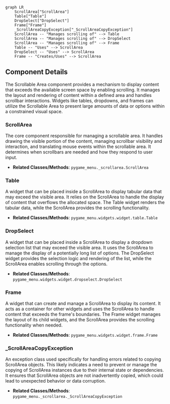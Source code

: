 ```mermaid
graph LR
    ScrollArea["ScrollArea"]
    Table["Table"]
    DropSelect["DropSelect"]
    Frame["Frame"]
    _ScrollAreaCopyException["_ScrollAreaCopyException"]
    ScrollArea -- "Manages scrolling of" --> Table
    ScrollArea -- "Manages scrolling of" --> DropSelect
    ScrollArea -- "Manages scrolling of" --> Frame
    Table -- "Uses" --> ScrollArea
    DropSelect -- "Uses" --> ScrollArea
    Frame -- "Creates/Uses" --> ScrollArea
```

## Component Details

The Scrollable Area component provides a mechanism to display content that exceeds the available screen space by enabling scrolling. It manages the layout and rendering of content within a defined area and handles scrollbar interactions. Widgets like tables, dropdowns, and frames can utilize the Scrollable Area to present large amounts of data or options within a constrained visual space.

### ScrollArea
The core component responsible for managing a scrollable area. It handles drawing the visible portion of the content, managing scrollbar visibility and interaction, and translating mouse events within the scrollable area. It determines when scrollbars are needed and how they respond to user input.
- **Related Classes/Methods**: `pygame_menu._scrollarea.ScrollArea`

### Table
A widget that can be placed inside a ScrollArea to display tabular data that may exceed the visible area. It relies on the ScrollArea to handle the display of content that overflows the allocated space. The Table widget renders the tabular data, while the ScrollArea provides the scrolling functionality.
- **Related Classes/Methods**: `pygame_menu.widgets.widget.table.Table`

### DropSelect
A widget that can be placed inside a ScrollArea to display a dropdown selection list that may exceed the visible area. It uses the ScrollArea to manage the display of a potentially long list of options. The DropSelect widget provides the selection logic and rendering of the list, while the ScrollArea enables scrolling through the options.
- **Related Classes/Methods**: `pygame_menu.widgets.widget.dropselect.DropSelect`

### Frame
A widget that can create and manage a ScrollArea to display its content. It acts as a container for other widgets and uses the ScrollArea to handle content that exceeds the frame's boundaries. The Frame widget manages the layout of its child widgets, and the ScrollArea provides the scrolling functionality when needed.
- **Related Classes/Methods**: `pygame_menu.widgets.widget.frame.Frame`

### _ScrollAreaCopyException
An exception class used specifically for handling errors related to copying ScrollArea objects. This likely indicates a need to prevent or manage the copying of ScrollArea instances due to their internal state or dependencies. It ensures that ScrollArea objects are not inadvertently copied, which could lead to unexpected behavior or data corruption.
- **Related Classes/Methods**: `pygame_menu._scrollarea._ScrollAreaCopyException`

